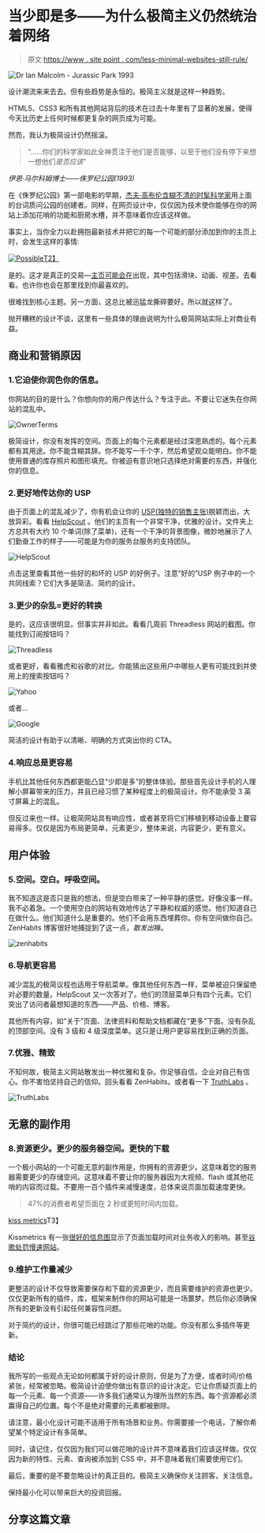 # 当少即是多——为什么极简主义仍然统治着网络

> 原文:[https://www . site point . com/less-minimal-websites-still-rule/](https://www.sitepoint.com/less-minimalist-websites-still-rule/)

![Dr Ian Malcolm - Jurassic Park 1993](../Images/1ffa68af2e674638985f40c68db628cb.png)

设计潮流来来去去。但有些趋势是永恒的。极简主义就是这样一种趋势。

HTML5、CSS3 和所有其他网站背后的技术在过去十年里有了显著的发展，使得今天比历史上任何时候都更复杂的网页成为可能。

然而，我认为极简设计仍然摇滚。

> “……你们的科学家如此全神贯注于他们是否能够，以至于他们没有停下来想一想他们*是否应该*”

*伊恩·马尔科姆博士——侏罗纪公园(1993)*

在《侏罗纪公园》第一部电影的早期，[杰夫·高布伦含糊不清的时髦科学家](http://www.imdb.com/character/ch0002031/quotes)用上面的台词质问公园的创建者。同样，在网页设计中，仅仅因为技术使你能够在你的网站上添加花哨的功能和厨房水槽，并不意味着你应该这样做。

事实上，当你全力以赴拥抱最新技术并把它的每一个可能的部分添加到你的主页上时，会发生这样的事情:

[![Possible](../Images/4f51cc74400678a771ab592de04d7703.png)T2】](http://cee.possible.com/)

是的。这才是真正的交易—[主页可能会在](http://cee.possible.com/)出现，其中包括滑块、动画、视差。去看看。也许你也会在那里找到你最喜欢的。

很难找到核心主题。另一方面，这总比被迅猛龙撕碎要好。所以就这样了。

抛开糟糕的设计不谈，这里有一些具体的理由说明为什么极简网站实际上对商业有益。

## 商业和营销原因

### 1.它迫使你润色你的信息。

你网站的目的是什么？你想向你的用户传达什么？专注于此。不要让它迷失在你网站的混乱中。

![OwnerTerms](../Images/b7d79f6068d936b8d9f6022eeb57ca2e.png)

极简设计，你没有发挥的空间。页面上的每个元素都是经过深思熟虑的。每个元素都有其用途。你不能含糊其辞。你不能写一千个字，然后希望观众能明白。你不能使用普通的库存照片和图形填充。你被迫有意识地只选择绝对需要的东西，并强化你的信息。

### 2.更好地传达你的 USP

由于页面上的混乱减少了，你有机会让你的 [USP(独特的销售主张)](https://www.sitepoint.com/unique-selling-proposition/)脱颖而出，大放异彩。看看 [HelpScout](http://helpscout.net) 。他们的主页有一个非常干净，优雅的设计。文件夹上方总共有大约 10 个单词(除了菜单)，还有一个干净的背景图像，微妙地展示了人们勤奋工作的样子——可能是为你的服务台服务的支持团队。

![HelpScout](../Images/0619c9fd18362b23db294e221bc330c5.png)

点击这里查看其他一些好的和坏的 USP 的好例子。注意“好的”USP 例子中的一个共同线索？它们大多是简洁、简约的设计。

### 3.更少的杂乱=更好的转换

是的，这应该很明显。但事实并非如此。看看几周前 Threadless 网站的截图。你能找到订阅按钮吗？

![Threadless](../Images/205dedfc40b40feaf88a0076adbae8d1.png)

或者更好，看看雅虎和谷歌的对比。你能猜出这些用户中哪些人更有可能找到并使用上的搜索按钮吗？

![Yahoo](../Images/0fb395429c29f015c7493efc4bcb481c.png)

或者…

![Google](../Images/e6cd6dc262dc99a92ec6a37cbe98312f.png)

简洁的设计有助于以清晰、明确的方式突出你的 CTA。

### 4.响应总是更容易

手机比其他任何东西都更能凸显“少即是多”的整体体验。那些首先设计手机的人理解小屏幕带来的压力，并且已经习惯了某种程度上的极简设计。你不能承受 3 英寸屏幕上的混乱。

但反过来也一样。让极简网站具有响应性，或者甚至将它们移植到移动设备上要容易得多。仅仅是因为布局更简单，元素更少，整体来说，内容更少，更有意义。

## 用户体验

### 5.空间。空白。呼吸空间。

我不知道这是否只是我的想法，但是空白带来了一种平静的感觉。好像没事一样。我不必着急。一个使用空白的网站有效地传达了平静和权威的感觉。他们知道自己在做什么。他们知道什么是重要的。他们不会用东西埋葬你。你有空间做你自己。ZenHabits 博客很好地捕捉到了这一点，*散发出*禅。

![zenhabits](../Images/252981cceeb1aaaeee41f1223f42a910.png)

### 6.导航更容易

减少混乱的极简议程也适用于导航菜单。像其他任何东西一样，菜单被迫只保留绝对必要的数量。HelpScout 又一次答对了。他们的顶层菜单只有四个元素。它们突出了访问者最想知道的东西——产品、价格、博客。

其他所有内容，如“关于”页面、法律资料和帮助文档都藏在“更多”下面。没有杂乱的顶部空间。没有 3 级和 4 级深度菜单。这只是让用户更容易找到正确的页面。

### 7.优雅、精致

不知何故，极简主义网站散发出一种优雅和复杂。你足够自信。企业对自己有信心。你不害怕坚持自己的信仰。回头看看 ZenHabits。或者看一下 [TruthLabs](http://truthlabs.com/) 。

![TruthLabs](../Images/4dd92633c9fedf8551aa0de11b7674a0.png)

## 无意的副作用

### 8.资源更少。更少的服务器空间。更快的下载

一个极小网站的一个可能无意的副作用是，你拥有的资源更少。这意味着您的服务器需要更少的存储空间。这意味着不要让你的服务器因为大视频、flash 或其他花哨的内容而过载。不要用一百个插件来减慢速度，总体来说页面加载速度更快。

> 47%的消费者希望页面在 2 秒或更短时间内加载。

<e>[kiss metrics](https://blog.kissmetrics.com/loading-time/)T3】</e>

Kissmetrics 有一张[很好的信息图](https://blog.kissmetrics.com/loading-time/)显示了页面加载时间对业务收入的影响。甚至[谷歌处罚慢速网站](http://searchengineland.com/google-mobile-site-speed-162977)。

### 9.维护工作量减少

更整洁的设计不仅导致需要保存和下载的资源更少，而且需要维护的资源也更少。仅仅更新所有的插件，库，框架来制作你的网站可能是一场噩梦。然后你必须确保所有的更新没有引起任何兼容性问题。

对于简约的设计，你很可能已经跳过了那些花哨的功能。你没有那么多插件等更新。

### 结论

我所写的一些观点无论如何都属于好的设计原则，但是为了方便，或者时间/价格紧张，经常被忽略。极简设计迫使你做出有意识的设计决定。它让你质疑页面上的每一个元素、每一个资源——许多我们通常认为理所当然的东西。每个资源都必须赢得自己的位置。每个不是绝对需要的元素都被删除。

请注意，最小化设计可能不适用于所有场景和业务。你需要接一个电话，了解你希望某个特定设计有多简单。

同时，请记住，仅仅因为我们可以做花哨的设计并不意味着我们应该这样做。仅仅因为新的特性、元素、查询被添加到 CSS 中，并不意味着我们需要使用它们。

最后，重要的是不要忽略设计的真正目的。极简主义确保你关注顾客，关注信息。

保持最小化可以带来巨大的投资回报。

## 分享这篇文章
